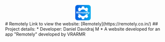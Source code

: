<div align="center">
<img src="images/icon.png" height="50px" width="50px">
</div>
# Remotely
Link to view the website:
[Remotely](https://remotely.co.in/)
## Project details:
* Developer: Daniel Davidraj M
* A website developed for an app "Remotely" developed by VRARMR

